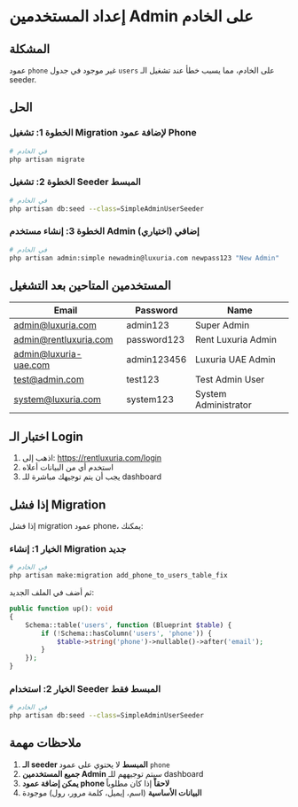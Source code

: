# إعداد المستخدمين Admin على الخادم

## المشكلة
عمود `phone` غير موجود في جدول `users` على الخادم، مما يسبب خطأ عند تشغيل الـ seeder.

## الحل

### الخطوة 1: تشغيل Migration لإضافة عمود Phone
```bash
# في الخادم
php artisan migrate
```

### الخطوة 2: تشغيل Seeder المبسط
```bash
# في الخادم
php artisan db:seed --class=SimpleAdminUserSeeder
```

### الخطوة 3: إنشاء مستخدم Admin إضافي (اختياري)
```bash
# في الخادم
php artisan admin:simple newadmin@luxuria.com newpass123 "New Admin"
```

## المستخدمين المتاحين بعد التشغيل

| Email | Password | Name |
|-------|----------|------|
| admin@luxuria.com | admin123 | Super Admin |
| admin@rentluxuria.com | password123 | Rent Luxuria Admin |
| admin@luxuria-uae.com | admin123456 | Luxuria UAE Admin |
| test@admin.com | test123 | Test Admin User |
| system@luxuria.com | system123 | System Administrator |

## اختبار الـ Login

1. اذهب إلى: https://rentluxuria.com/login
2. استخدم أي من البيانات أعلاه
3. يجب أن يتم توجيهك مباشرة للـ dashboard

## إذا فشل Migration

إذا فشل migration عمود phone، يمكنك:

### الخيار 1: إنشاء Migration جديد
```bash
# في الخادم
php artisan make:migration add_phone_to_users_table_fix
```

ثم أضف في الملف الجديد:
```php
public function up(): void
{
    Schema::table('users', function (Blueprint $table) {
        if (!Schema::hasColumn('users', 'phone')) {
            $table->string('phone')->nullable()->after('email');
        }
    });
}
```

### الخيار 2: استخدام Seeder المبسط فقط
```bash
# في الخادم
php artisan db:seed --class=SimpleAdminUserSeeder
```

## ملاحظات مهمة

1. **الـ seeder المبسط** لا يحتوي على عمود `phone`
2. **جميع المستخدمين Admin** سيتم توجيههم للـ dashboard
3. **يمكن إضافة عمود phone لاحقاً** إذا كان مطلوباً
4. **البيانات الأساسية** (اسم، إيميل، كلمة مرور، رول) موجودة
